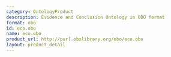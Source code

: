 ```yaml
---
category: OntologyProduct
description: Evidence and Conclusion Ontology in OBO format
format: obo
id: eco.obo
name: eco.obo
product_url: http://purl.obolibrary.org/obo/eco.obo
layout: product_detail
---
```

